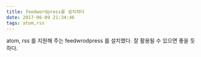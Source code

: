 ```yaml
---
title: feedwordpress를 설치하다
date: 2017-06-09 21:34:46
tags: atom,rss
---
```


atom, rss 를 지원해 주는 feedwrodpress 를 설치했다.
잘 활용될 수 있으면 좋을 듯하다.
